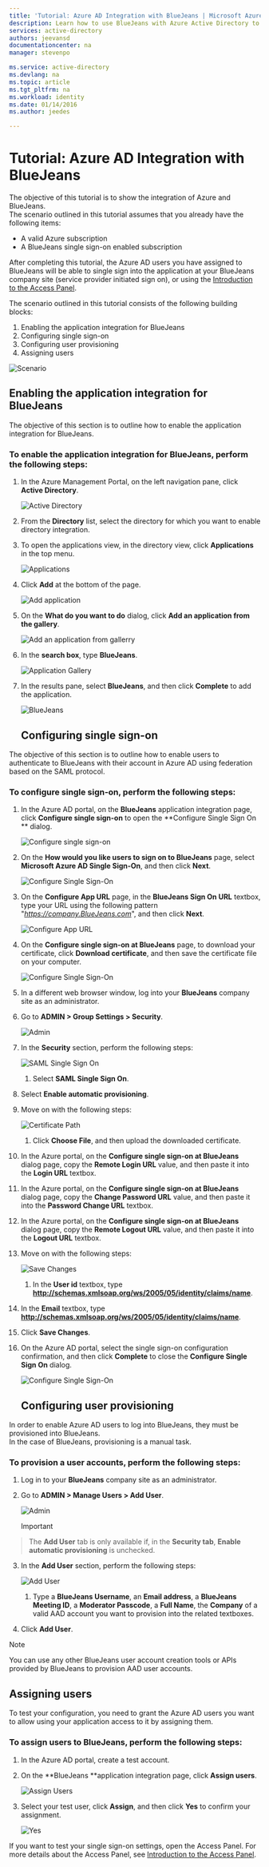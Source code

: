 ```yaml
---
title: 'Tutorial: Azure AD Integration with BlueJeans | Microsoft Azure'
description: Learn how to use BlueJeans with Azure Active Directory to enable single sign-on, automated provisioning, and more!
services: active-directory
authors: jeevansd
documentationcenter: na
manager: stevenpo

ms.service: active-directory
ms.devlang: na
ms.topic: article
ms.tgt_pltfrm: na
ms.workload: identity
ms.date: 01/14/2016
ms.author: jeedes

---
```

# Tutorial: Azure AD Integration with BlueJeans
The objective of this tutorial is to show the integration of Azure and BlueJeans.  
The scenario outlined in this tutorial assumes that you already have the following items:

* A valid Azure subscription
* A BlueJeans single sign-on enabled subscription

After completing this tutorial, the Azure AD users you have assigned to BlueJeans will be able to single sign into the application at your BlueJeans company site (service provider initiated sign on), or using the [Introduction to the Access Panel](active-directory-saas-access-panel-introduction.md).

The scenario outlined in this tutorial consists of the following building blocks:

1. Enabling the application integration for BlueJeans
2. Configuring single sign-on
3. Configuring user provisioning
4. Assigning users

![Scenario](./media/active-directory-saas-bluejeans-tutorial/IC785860.png "Scenario")

## Enabling the application integration for BlueJeans
The objective of this section is to outline how to enable the application integration for BlueJeans.

### To enable the application integration for BlueJeans, perform the following steps:
1. In the Azure Management Portal, on the left navigation pane, click **Active Directory**.

   ![Active Directory](./media/active-directory-saas-bluejeans-tutorial/IC700993.png "Active Directory")

2. From the **Directory** list, select the directory for which you want to enable directory integration.

3. To open the applications view, in the directory view, click **Applications** in the top menu.

   ![Applications](./media/active-directory-saas-bluejeans-tutorial/IC700994.png "Applications")

4. Click **Add** at the bottom of the page.

   ![Add application](./media/active-directory-saas-bluejeans-tutorial/IC749321.png "Add application")

5. On the **What do you want to do** dialog, click **Add an application from the gallery**.

   ![Add an application from gallerry](./media/active-directory-saas-bluejeans-tutorial/IC749322.png "Add an application from gallerry")

6. In the **search box**, type **BlueJeans**.

   ![Application Gallery](./media/active-directory-saas-bluejeans-tutorial/IC785861.png "Application Gallery")

7. In the results pane, select **BlueJeans**, and then click **Complete** to add the application.

   ![BlueJeans](./media/active-directory-saas-bluejeans-tutorial/IC785862.png "BlueJeans")

   ## Configuring single sign-on

The objective of this section is to outline how to enable users to authenticate to BlueJeans with their account in Azure AD using federation based on the SAML protocol.

### To configure single sign-on, perform the following steps:
1. In the Azure AD portal, on the **BlueJeans** application integration page, click **Configure single sign-on** to open the **Configure Single Sign On ** dialog.

   ![Configure single sign-on](./media/active-directory-saas-bluejeans-tutorial/IC785863.png "Configure single sign-on")

2. On the **How would you like users to sign on to BlueJeans** page, select **Microsoft Azure AD Single Sign-On**, and then click **Next**.

   ![Configure Single Sign-On](./media/active-directory-saas-bluejeans-tutorial/IC785864.png "Configure Single Sign-On")

3. On the **Configure App URL** page, in the **BlueJeans Sign On URL** textbox, type your URL using the following pattern "*https://company.BlueJeans.com*", and then click **Next**.

   ![Configure App URL](./media/active-directory-saas-bluejeans-tutorial/IC785865.png "Configure App URL")

4. On the **Configure single sign-on at BlueJeans** page, to download your certificate, click **Download certificate**, and then save the certificate file on your computer.

   ![Configure Single Sign-On](./media/active-directory-saas-bluejeans-tutorial/IC785866.png "Configure Single Sign-On")

5. In a different web browser window, log into your **BlueJeans** company site as an administrator.

6. Go to **ADMIN \> Group Settings \> Security**.

   ![Admin](./media/active-directory-saas-bluejeans-tutorial/IC785868.png "Admin")

7. In the **Security** section, perform the following steps:

   ![SAML Single Sign On](./media/active-directory-saas-bluejeans-tutorial/IC785869.png "SAML Single Sign On")

   1. Select **SAML Single Sign On**.
2. Select **Enable automatic provisioning**.

8. Move on with the following steps:

   ![Certificate Path](./media/active-directory-saas-bluejeans-tutorial/IC785870.png "Certificate Path")

   1. Click **Choose File**, and then upload the downloaded certificate.
2. In the Azure portal, on the **Configure single sign-on at BlueJeans** dialog page, copy the **Remote Login URL** value, and then paste it into the **Login URL** textbox.
3. In the Azure portal, on the **Configure single sign-on at BlueJeans** dialog page, copy the **Change Password URL** value, and then paste it into the **Password Change URL** textbox.
4. In the Azure portal, on the **Configure single sign-on at BlueJeans** dialog page, copy the **Remote Logout URL** value, and then paste it into the **Logout URL** textbox.

9. Move on with the following steps:

   ![Save Changes](./media/active-directory-saas-bluejeans-tutorial/IC785874.png "Save Changes")

   1. In the **User id** textbox, type **http://schemas.xmlsoap.org/ws/2005/05/identity/claims/name**.
2. In the **Email** textbox, type **http://schemas.xmlsoap.org/ws/2005/05/identity/claims/name**.
3. Click **Save Changes**.

10. On the Azure AD portal, select the single sign-on configuration confirmation, and then click **Complete** to close the **Configure Single Sign On** dialog.

    ![Configure Single Sign-On](./media/active-directory-saas-bluejeans-tutorial/IC785876.png "Configure Single Sign-On")

    ## Configuring user provisioning

In order to enable Azure AD users to log into BlueJeans, they must be provisioned into BlueJeans.  
In the case of BlueJeans, provisioning is a manual task.

### To provision a user accounts, perform the following steps:
1. Log in to your **BlueJeans** company site as an administrator.

2. Go to **ADMIN \> Manage Users \> Add User**.

   ![Admin](./media/active-directory-saas-bluejeans-tutorial/IC785877.png "Admin")

   > [!IMPORTANT]
> The **Add User** tab is only available if, in the **Security tab**, **Enable automatic provisioning** is unchecked.
> 
3. In the **Add User** section, perform the following steps:

   ![Add User](./media/active-directory-saas-bluejeans-tutorial/IC785886.png "Add User")

   1. Type a **BlueJeans Username**, an **Email address**, a **BlueJeans Meeting ID**, a **Moderator Passcode**, a **Full Name**, the **Company** of a valid AAD account you want to provision into the related textboxes.
2. Click **Add User**.


> [!NOTE]
> You can use any other BlueJeans user account creation tools or APIs provided by BlueJeans to provision AAD user accounts.
> 
> 
## Assigning users
To test your configuration, you need to grant the Azure AD users you want to allow using your application access to it by assigning them.

### To assign users to BlueJeans, perform the following steps:
1. In the Azure AD portal, create a test account.

2. On the **BlueJeans **application integration page, click **Assign users**.

   ![Assign Users](./media/active-directory-saas-bluejeans-tutorial/IC785887.png "Assign Users")

3. Select your test user, click **Assign**, and then click **Yes** to confirm your assignment.

   ![Yes](./media/active-directory-saas-bluejeans-tutorial/IC767830.png "Yes")


If you want to test your single sign-on settings, open the Access Panel. For more details about the Access Panel, see [Introduction to the Access Panel](active-directory-saas-access-panel-introduction.md).

